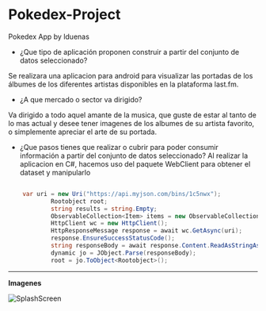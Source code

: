 # Pokedex-ProjectPokedex App by lduenas* ¿Que tipo de aplicación proponen construir a partir del conjunto de datos seleccionado?    Se realizara una aplicacion para android para visualizar las portadas de los álbumes de los diferentes artistas disponibles en la plataforma last.fm.* ¿A que mercado o sector va dirigido?Va dirigido a todo aquel amante de la musica, que guste de estar al tanto de lo mas actual y desee tener imagenes de los albumes de su artista favorito, o simplemente apreciar el arte de su portada.* ¿Que pasos tienes que realizar o cubrir para poder consumir información a partir del conjunto de datos seleccionado?    Al realizar la aplicacion en C#, hacemos uso del paquete WebClient para obtener el dataset y manipularlo```c#    var uri = new Uri("https://api.myjson.com/bins/1c5nwx");            Rootobject root;            string results = string.Empty;            ObservableCollection<Item> items = new ObservableCollection<Item>();            HttpClient wc = new HttpClient();            HttpResponseMessage response = await wc.GetAsync(uri);            response.EnsureSuccessStatusCode();            string responseBody = await response.Content.ReadAsStringAsync();            dynamic jo = JObject.Parse(responseBody);            root = jo.ToObject<Rootobject>();```   - - -      **Imagenes**      ![SplashScreen](https://github.com/luisduenas/Pokedex-Project/blob/master/img/SplashScreen.png)